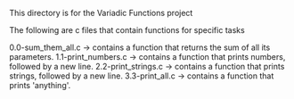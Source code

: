 This directory is for the Variadic Functions project

The following are c files that contain functions for specific tasks

0.0-sum_them_all.c  -> contains a function that returns the sum of all its parameters.
1.1-print_numbers.c  -> contains a function that prints numbers, followed by a new line.
2.2-print_strings.c  -> contains a function that prints strings, followed by a new line.
3.3-print_all.c -> contains a function that prints 'anything'.


